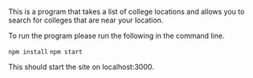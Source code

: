 This is a program that takes a list of college locations and allows you to search for colleges that are near your location. 

To run the program please run the following in the command line. 

`npm install`
`npm start`

This should start the site on localhost:3000. 
